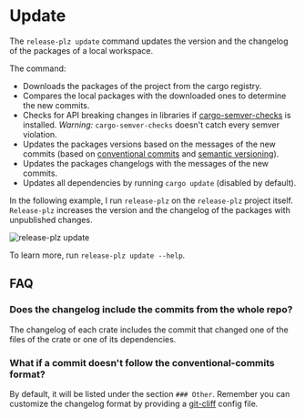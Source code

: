 # Update

The `release-plz update` command updates the version and the changelog of the
packages of a local workspace.

The command:

- Downloads the packages of the project from the cargo registry.
- Compares the local packages with the downloaded ones to determine the new commits.
- Checks for API breaking changes in libraries if
  [cargo-semver-checks](https://github.com/obi1kenobi/cargo-semver-checks)
  is installed.
  *Warning:* `cargo-semver-checks` doesn't catch every semver violation.
- Updates the packages versions based on the messages of the new commits (based
  on [conventional commits](https://www.conventionalcommits.org/en/v1.0.0/) and
  [semantic versioning](https://semver.org/)).
- Updates the packages changelogs with the messages of the new commits.
- Updates all dependencies by running `cargo update` (disabled by default).

In the following example, I run `release-plz` on the `release-plz` project itself.
`Release-plz` increases the version and the changelog of the packages with
unpublished changes.

![release-plz update](https://user-images.githubusercontent.com/11428655/160762832-54300ddb-ec9c-4538-a611-c66490c47333.gif)

To learn more, run `release-plz update --help`.

## FAQ

### Does the changelog include the commits from the whole repo?

The changelog of each crate includes the commit that changed one of the
files of the crate or one of its dependencies.

### What if a commit doesn't follow the conventional-commits format?

By default, it will be listed under the section `### Other`.
Remember you can customize the changelog format by providing a
[git-cliff](https://github.com/orhun/git-cliff) config file.
